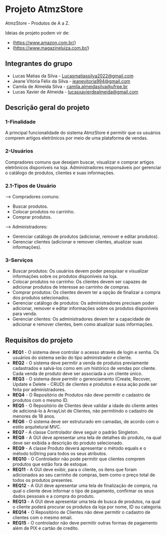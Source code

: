 # Projeto AtmzStore
AtmzStore - Produtos de A a Z.

Ideias de projeto podem vir de: 
 * (https://www.amazon.com.br/)
 * (https://www.magazineluiza.com.br/)


## Integrantes do grupo 
 * Lucas Matias da Silva - Lucasmatiassilva2022@gmail.com
 * Jeane Vitória Félix da Silva - jeanevitoria994@gmail.com
 * Camila de Almeida Silva - camila.almeidasilva@ufrpe.br 
 * Lucas Xavier de Almeida - lucasxavierdealmeida@gmail.com

## Descrição geral do projeto 

<h3>1-Finalidade</h3>

A principal funcionalidade do sistema AtmzStore é permitir que os usuários comprem artigos eletrônicos por meio de uma plataforma de vendas.

<h3>2-Usuários</h3> 
Compradores comuns que desejam buscar, visualizar e comprar artigos eletrônicos disponíveis na loja.
Administradores responsáveis por gerenciar o catálogo de produtos, clientes e suas informações.

<h3>2.1-Tipos de Usuário</h3> 

--> Compradores comuns:

- Buscar produtos.
- Colocar produtos no carrinho.
- Comprar produtos.

--> Administradores:

- Gerenciar catálogo de produtos (adicionar, remover e editar produtos).
- Gerenciar clientes (adicionar e remover clientes, atualizar suas informações).

<h3>3-Serviços</h3>

- Buscar produtos: Os usuários devem poder pesquisar e visualizar informações sobre os produtos disponíveis na loja.
- Colocar produtos no carrinho: Os clientes devem ser capazes de adicionar produtos de interesse ao carrinho de compras.
- Comprar produtos: Os clientes devem ter a opção de finalizar a compra dos produtos selecionados.
- Gerenciar catálogo de produtos: Os administradores precisam poder adicionar, remover e editar informações sobre os produtos disponíveis para venda.
- Gerenciar clientes: Os administradores devem ter a capacidade de adicionar e remover clientes, bem como atualizar suas informações.

## Requisitos do projeto

* **REQ1** - O sistema deve controlar o acesso através de login e senha. Os usuários do sistema serão do tipo administrador e cliente.
* **REQ2** - O sistema deve permitir a venda de produtos previamente cadastrados e salvá-los como em um histórico de vendas por cliente. Cada venda de produto deve ser associada a um cliente único.
* **REQ3** - O sistema deve permitir o gerenciamento (Create, Recover, Update e Delete - CRUD) de clientes e produtos e essa ação pode ser feita por administradores.
* **REQ4** - O Repositório de Produtos não deve permitir o  cadastro de produtos com o mesmo ID.
* **REQ5** - O Repositório de Clientes deve validar a idade do cliente antes de adicioná-lo à ArrayList de Clientes, não permitindo o cadastro de menores de 18 anos.
* **REQ6** - O sistema deve ser estruturado em camadas, de acordo com o estilo arquitetural MVC.
* **REQ7** - A classe Controlador deve seguir o padrão Singleton.
* **REQ8** - A GUI deve apresentar uma tela de detalhes do produto, na qual deve ser exibida a descrição do produto selecionado.
* **REQ9** - A classe Produto deverá apresentar o método equals e o método toString para todos os seus atributos.
* **REQ10** - O Controlador não pode permitir que clientes comprem produtos que estão fora de estoque.
* **REQ11** - A GUI deve exibir, para o cliente, os ítens que foram adicionados ao seu carrinho de compras, bem como o preço total de todos os produtos presentes.
* **REQ12** - A GUI deve apresentar uma tela de finalização de compra, na qual o cliente deve informar o tipo de pagamento, confirmar os seus dados pessoais e a compra do produto.
* **REQ13** - A GUI deve apresentar uma tela de busca de produtos, na qual o cliente poderá procurar os produtos da loja por nome, ID ou categoria.
* **REQ14** - O Repositório de Clientes não deve permitir o cadastro de clientes com o mesmo email.
* **REQ15** - O controlador não deve permitir outras formas de pagamento além de PIX e cartão de credito.


